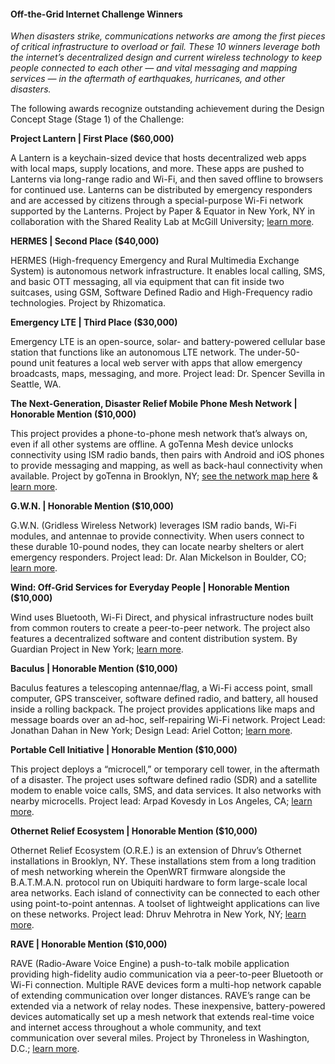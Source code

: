 #### Off-the-Grid Internet Challenge Winners

*When disasters strike, communications networks are among the first pieces of critical infrastructure to overload or fail. These 10 winners leverage both the internet’s decentralized design and current wireless technology to keep people connected to each other — and vital messaging and mapping services — in the aftermath of earthquakes, hurricanes, and other disasters.*

The following awards recognize outstanding achievement during the Design Concept Stage (Stage 1) of the Challenge:

**Project Lantern | First Place ($60,000)**

A Lantern is a keychain-sized device that hosts decentralized web apps with local maps, supply locations, and more. These apps are pushed to Lanterns via long-range radio and Wi-Fi, and then saved offline to browsers for continued use. Lanterns can be distributed by emergency responders and are accessed by citizens through a special-purpose Wi-Fi network supported by the Lanterns. Project by Paper & Equator in New York, NY in collaboration with the Shared Reality Lab at McGill University; [learn more](http://lantern.works/).

**HERMES | Second Place ($40,000)**

HERMES (High­-frequency Emergency and Rural Multimedia Exchange System) is autonomous network infrastructure. It enables local calling, SMS, and basic OTT messaging, all via equipment that can fit inside two suitcases, using GSM, Software Defined Radio and High-Frequency radio technologies. Project by Rhizomatica.

**Emergency LTE | Third Place ($30,000)**

Emergency LTE is an open-source, solar- and battery-powered cellular base station that functions like an autonomous LTE network. The under-50-pound unit features a local web server with apps that allow emergency broadcasts, maps, messaging, and more. Project lead: Dr. Spencer Sevilla in Seattle, WA. 

**The Next­-Generation, Disaster Relief Mobile Phone Mesh Network | Honorable Mention ($10,000)**

This project provides a phone­-to-­phone mesh network that’s always on, even if all other systems are offline. A goTenna Mesh device unlocks connectivity using ISM radio bands, then pairs with Android and iOS phones to provide messaging and mapping, as well as back-haul connectivity when available. Project by goTenna in Brooklyn, NY; [see the network map here](http://imeshyou.com/) & [learn more](https://gotenna.com/).

**G.W.N. | Honorable Mention ($10,000)**

G.W.N. (Gridless Wireless Network) leverages ISM radio bands, Wi-Fi modules, and antennae to provide connectivity. When users connect to these durable 10-pound nodes, they can locate nearby shelters or alert emergency responders. Project lead: Dr. Alan Mickelson in Boulder, CO; [learn more](https://github.com/jilu7883/Off_The_Grid). 

**Wind: Off­-Grid Services for Everyday People | Honorable Mention ($10,000)**

Wind uses Bluetooth, Wi-Fi Direct, and physical infrastructure nodes built from common routers to create a peer-to-peer network. The project also features a decentralized software and content distribution system. By Guardian Project in New York; [learn more](https://guardianproject.info/wind/). 

**Baculus | Honorable Mention ($10,000)**

Baculus features a telescoping antennae/flag, a Wi-Fi access point, small computer, GPS transceiver, software defined radio, and battery, all housed inside a rolling backpack. The project provides applications like maps and message boards over an ad-hoc, self-repairing Wi-Fi network. Project Lead: Jonathan Dahan in New York; Design Lead: Ariel Cotton; [learn more](http://jedahan.com/baculus/). 

**Portable Cell Initiative | Honorable Mention ($10,000)**

This project deploys a “microcell,” or temporary cell tower, in the aftermath of a disaster. The project uses software defined radio (SDR) and a satellite modem to enable voice calls, SMS, and data services. It also networks with nearby microcells. Project lead: Arpad Kovesdy in Los Angeles, CA; [learn more](https://github.com/Ironarcher/portable-cell-initiative). 

**Othernet Relief Ecosystem | Honorable Mention ($10,000)**

Othernet Relief Ecosystem (O.R.E.) is an extension of Dhruv’s Othernet installations in Brooklyn, NY. These installations stem from a long tradition of mesh networking wherein the OpenWRT firmware alongside the B.A.T.M.A.N. protocol run on Ubiquiti hardware to form large-­scale local area networks. Each island of connectivity can be connected to each other using point-to-point antennas. A toolset of lightweight applications can live on these networks. Project lead: Dhruv Mehrotra in New York, NY; [learn more](http://othernet.xyz/).

**RAVE | Honorable Mention ($10,000)**

RAVE (Radio­-Aware Voice Engine) a push-to-talk mobile application providing high-fidelity audio communication via a peer-to-peer Bluetooth or Wi-Fi connection. Multiple RAVE devices form a multi-hop network capable of extending communication over longer distances. RAVE’s range can be extended via a network of relay nodes. These inexpensive, battery-powered devices automatically set up a mesh network that extends real-time voice and internet access throughout a whole community, and text communication over several miles. Project by Throneless in Washington, D.C.; [learn more](https://commotionwireless.github.io/rave/).
